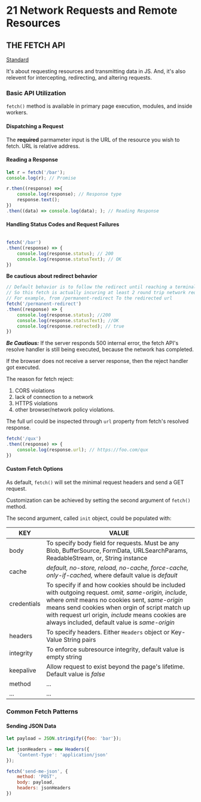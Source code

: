 # 21 Network Requests and Remote Resources
## THE FETCH API
[Standard](https://fetch.spec.whatwg.org)

It's about requesting resources and transmitting data in JS. And, it's also relevent for intercepting, redirecting, and altering requests.

### Basic API Utilization
`fetch()` method is available in primary page execution, modules, and inside workers. 

#### Dispatching a Request
The **required** parmameter input is the URL of the resource you wish to fetch. URL is relative address.

#### Reading a Response
```js
let r = fetch('/bar');
console.log(r); // Promise

r.then((response) =>{
    console.log(response); // Response type
    response.text();
})
.then((data) => console.log(data); ); // Reading Response
```

#### Handling Status Codes and Request Failures

```js

fetch('/bar')
.then((response) => {
    console.log(response.status); // 200
    console.log(response.statusText); // OK
})
```

**Be cautious about redirect behavior**
```js
// Default behavior is to follow the redirect until reaching a terminal URL.
// So this fetch is actually incuring at least 2 round trip network requests;
// For example, from /permanent-redirect To the redirected url
fetch('/permanent-redirect')
.then((response) => {
    console.log(response.status); //200
    console.log(response.statusText); //OK
    console.log(response.redrected); // true
})

```
***Be Cautious:***
If the server responds 500 internal error, the fetch API's resolve handler is still being executed, because the network has completed.

If the browser does not receive a server response, then the reject handler got executed.

The reason for fetch reject:
1. CORS violations
2. lack of connection to a network
3. HTTPS violations
4. other browser/network policy violations.

The full url could be inspected through `url` property from fetch's resolved response.

```js
fetch('/qux')
.then((response) => {
    console.log(response.url); // https://foo.com/qux
})
```

#### Custom Fetch Options
As default, `fetch()` will set the minimal request headers and send a GET request.

Customization can be achieved by setting the second argument of `fetch()` method.

The second argument, called `init` object, could be populated with:

|KEY|VALUE|
|-|-|
|body|To specify body field for requests. Must be any Blob, BufferSource, FormData, URLSearchParams, ReadableStream, or, String instance|
|cache|*default, no-store, reload, no-cache, force-cache, only-if-cached,* where default value is *default*|
|credentials|To specify if and how cookies should be included with outgoing request. *omit, same-origin, include*, where *omit* means no cookies sent, *same-origin* means send cookies when orgin of script match up with request url origin, *include* means cookies are always included, default value is *same-origin*|
|headers|To specify headers. Either `Headers` object or Key-Value String pairs|
|integrity|To enforce subresource integrity, default value is empty string|
|keepalive|Allow request to exist beyond the page's lifetime. Default value is *false*|
|method|...|
|...|...|

### Common Fetch Patterns
#### Sending JSON Data
```js
let payload = JSON.stringify({foo: 'bar'});

let jsonHeaders = new Headers({
    'Content-Type': 'application/json'
});

fetch('send-me-json', {
    method: 'POST',
    body: payload,
    headers: jsonHeaders
})
```